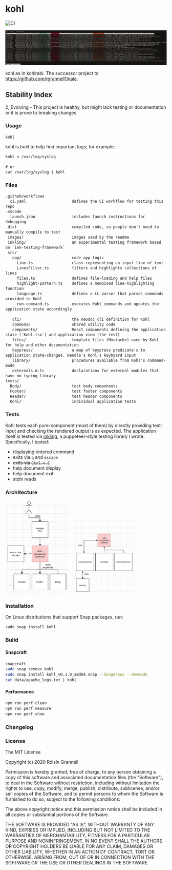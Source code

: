 
# kohl

![CI](https://github.com/rgrannell1/kohl/workflows/CI/badge.svg)

![Kohl Example](./example.png)

kohl as in kohlrabi. The successor project to https://github.com/rgrannell1/kale.

## Stability Index

2, Evolving - This project is healthy, but might lack testing or documentation or it is prone to breaking changes

### Usage

```
kohl
```

kohl is built to help find important logs; for example:

```
kohl < /var/log/syslog

# or
cat /var/log/syslog | kohl
```

### Files


```
.github/workflows
  ci.yaml                    defines the CI workflow for testing this repo
.vscode
  launch.json                includes launch instructions for debugging
 dist                        compiled code, so people don't need to manually compile to test
 images/                     images used by the readme
 inkling/                    an experimental testing framework based on `ink-testing-framework`
 src/
   app/                      code app logic
     Line.ts                 class representing an input line of text
     LinesFilter.ts          filters and highlights collections of lines
     files.ts                defines file-loading and help files
     highlight-pattern.ts    defines a memoised line-highlighting function
     language.ts             defines a LL parser that parses commands provided to Kohl
     run-command.ts          executes Kohl commands and updates the application state accordingly

   cli/                      the neodoc cli definition for Kohl
   commons/                  shared utility code
   components/               React components defining the application state (`Kohl.tsx`) and application view (the rest)
   files/                    template files (Mustache) used by Kohl for help and other documentation
   keypress/                 a map of keypress predicate's to application state-changes. Handle's Kohl's keyboard input
   library/                  procedures available from Kohl's command-mode
   externals.d.ts            declarations for external modules that have no typing library
tests/
  Body/                      test body components
  Footer/                    test footer components
  Header/                    test header components
  Kohl/                      individual application tests
```

### Tests

Kohl tests each pure-component (most of them) by directly providing test-input and checking the rendered output is as expected. The application
itself is tested via [inkling](https://github.com/rgrannell1/inkling), a puppeteer-style testing library I wrote. Specifically, I tested:

- displaying entered command
- exits via `q` and `escape`
- ~~exits via `Ctrl + C`~~
- help document display
- help document exit
- stdin reads

### Architecture

<img src="./images/top-level.png" width="200">

<img src="./images/kohl.png" width="200">

### Installation

On Linux distributions that support Snap packages, run:

```
sudo snap install kohl
```

### Build

#### Snapcraft

```zsh
snapcraft
sudo snap remove kohl
sudo snap install kohl_v0.1.0_amd64.snap --dangerous --devmode
cat data/apache_logs.txt | kohl
```

#### Performance

```zsh
npm run perf:clean
npm run perf:measure
npm run perf:show
```

### Changelog

### License

The MIT License

Copyright (c) 2020 Róisín Grannell

Permission is hereby granted, free of charge, to any person obtaining a copy of this software and associated documentation files (the "Software"), to deal in the Software without restriction, including without limitation the rights to use, copy, modify, merge, publish, distribute, sublicense, and/or sell copies of the Software, and to permit persons to whom the Software is furnished to do so, subject to the following conditions:

The above copyright notice and this permission notice shall be included in all copies or substantial portions of the Software.

THE SOFTWARE IS PROVIDED "AS IS", WITHOUT WARRANTY OF ANY KIND, EXPRESS OR IMPLIED, INCLUDING BUT NOT LIMITED TO THE WARRANTIES OF MERCHANTABILITY, FITNESS FOR A PARTICULAR PURPOSE AND NONINFRINGEMENT. IN NO EVENT SHALL THE AUTHORS OR COPYRIGHT HOLDERS BE LIABLE FOR ANY CLAIM, DAMAGES OR OTHER LIABILITY, WHETHER IN AN ACTION OF CONTRACT, TORT OR OTHERWISE, ARISING FROM, OUT OF OR IN CONNECTION WITH THE SOFTWARE OR THE USE OR OTHER DEALINGS IN THE SOFTWARE.
